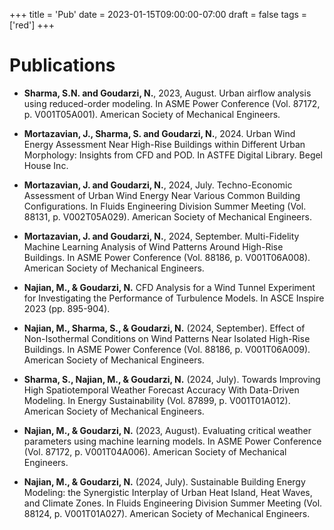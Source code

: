 +++
title = 'Pub'
date = 2023-01-15T09:00:00-07:00
draft = false
tags = ['red']
+++

# Publications

- **Sharma, S.N. and Goudarzi, N.**, 2023, August. Urban airflow analysis using reduced-order modeling. In ASME Power Conference (Vol. 87172, p. V001T05A001). American Society of Mechanical Engineers.

- **Mortazavian, J., Sharma, S. and Goudarzi, N.**, 2024. Urban Wind Energy Assessment Near High-Rise Buildings within Different Urban Morphology: Insights from CFD and POD. In ASTFE Digital Library. Begel House Inc.

- **Mortazavian, J. and Goudarzi, N.**, 2024, July. Techno-Economic Assessment of Urban Wind Energy Near Various Common Building Configurations. In Fluids Engineering Division Summer Meeting (Vol. 88131, p. V002T05A029). American Society of Mechanical Engineers.

- **Mortazavian, J. and Goudarzi, N.**, 2024, September. Multi-Fidelity Machine Learning Analysis of Wind Patterns Around High-Rise Buildings. In ASME Power Conference (Vol. 88186, p. V001T06A008). American Society of Mechanical Engineers.

- **Najian, M., & Goudarzi, N.** CFD Analysis for a Wind Tunnel Experiment for Investigating the Performance of Turbulence Models. In ASCE Inspire 2023 (pp. 895-904).

- **Najian, M., Sharma, S., & Goudarzi, N.** (2024, September). Effect of Non-Isothermal Conditions on Wind Patterns Near Isolated High-Rise Buildings. In ASME Power Conference (Vol. 88186, p. V001T06A009). American Society of Mechanical Engineers.

- **Sharma, S., Najian, M., & Goudarzi, N.** (2024, July). Towards Improving High Spatiotemporal Weather Forecast Accuracy With Data-Driven Modeling. In Energy Sustainability (Vol. 87899, p. V001T01A012). American Society of Mechanical Engineers.

- **Najian, M., & Goudarzi, N.** (2023, August). Evaluating critical weather parameters using machine learning models. In ASME Power Conference (Vol. 87172, p. V001T04A006). American Society of Mechanical Engineers.

- **Najian, M., & Goudarzi, N.** (2024, July). Sustainable Building Energy Modeling: the Synergistic Interplay of Urban Heat Island, Heat Waves, and Climate Zones. In Fluids Engineering Division Summer Meeting (Vol. 88124, p. V001T01A027). American Society of Mechanical Engineers.
